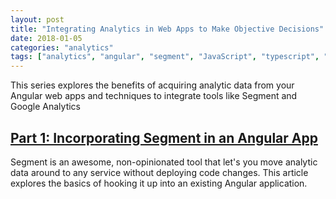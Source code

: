 ```yaml
---
layout: post
title: "Integrating Analytics in Web Apps to Make Objective Decisions"
date: 2018-01-05
categories: "analytics"
tags: ["analytics", "angular", "segment", "JavaScript", "typescript", "web app"]
---
```


This series explores the benefits of acquiring analytic data from your Angular web apps and techniques to integrate tools like Segment and Google Analytics

## [Part 1: Incorporating Segment in an Angular App](https://medium.com/@VeyoTech/veyo-technology-incorporating-segment-in-an-angular-app-e534416d04d7)

Segment is an awesome, non-opinionated tool that let's you move analytic data around to any service without deploying code changes. This article explores the basics of hooking it up into an existing Angular application.
